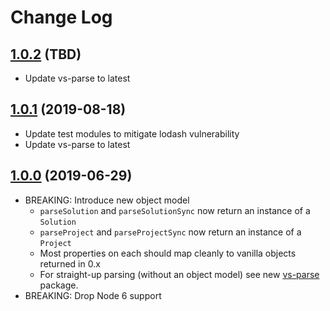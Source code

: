 # Change Log

## [1.0.2](https://github.com/stevenaw/vs-utils/compare/v1.0.1...v1.0.2) (TBD)
- Update vs-parse to latest

## [1.0.1](https://github.com/stevenaw/vs-utils/compare/v1.0.0...v1.0.1) (2019-08-18)
- Update test modules to mitigate lodash vulnerability
- Update vs-parse to latest

## [1.0.0](https://github.com/stevenaw/vs-utils/compare/v0.0.6...v1.0.0) (2019-06-29)
- BREAKING: Introduce new object model
  - `parseSolution` and `parseSolutionSync` now return an instance of a `Solution`
  - `parseProject` and `parseProjectSync` now return an instance of a `Project`
  - Most properties on each should map cleanly to vanilla objects returned in 0.x
  - For straight-up parsing (without an object model) see new [vs-parse](https://www.npmjs.com/package/vs-parse) package.
- BREAKING: Drop Node 6 support